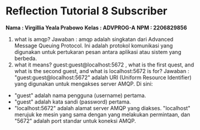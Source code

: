 # Reflection Tutorial 8 Subscriber
**Nama : Virgillia Yeala Prabowo**
**Kelas : ADVPROG-A**
**NPM : 2206829856**

1. what is amqp?
Jawaban : 
amqp adalah singkatan dari Advanced Message Queuing Protocol. Ini adalah protokol komunikasi yang digunakan untuk pertukaran pesan antara aplikasi atau sistem yang berbeda.
2. what it means? guest:guest@localhost:5672 , what is the first quest, and what is the second guest, and what is localhost:5672 is for?
Jawaban : 
"guest:guest@localhost:5672" adalah URI (Uniform Resource Identifier) yang digunakan untuk mengakses server AMQP. Di sini:
- "guest" adalah nama pengguna (username) pertama.
- "guest" adalah kata sandi (password) pertama.
- "localhost:5672" adalah alamat server AMQP yang diakses. "localhost" merujuk ke mesin yang sama dengan yang melakukan permintaan, dan "5672" adalah port standar untuk koneksi AMQP.